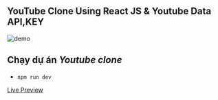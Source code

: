 ## YouTube Clone Using React JS & Youtube Data API,KEY 

![demo](./src/assets/Demo.png)

## Chạy dự án *Youtube clone*

- `npm run dev`

 [Live Preview](https://youtube-clone-theta-nine-85.vercel.app/)